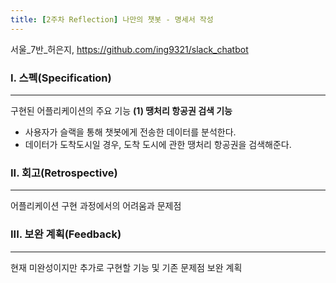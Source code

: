 ```yaml
---
title: [2주차 Reflection] 나만의 챗봇 - 명세서 작성
---
```


서울_7반_허은지, https://github.com/ing9321/slack_chatbot

### I. 스펙(Specification)
---
구현된 어플리케이션의 주요 기능
__(1) 땡처리 항공권 검색 기능__
 * 사용자가 슬랙을 통해 챗봇에게 전송한 데이터를 분석한다.
 * 데이터가 도착도시일 경우, 도착 도시에 관한 땡처리 항공권을 검색해준다.
 
### II. 회고(Retrospective)
---
어플리케이션 구현 과정에서의 어려움과 문제점


### III. 보완 계획(Feedback)
---
현재 미완성이지만 추가로 구현할 기능 및 기존 문제점 보완 계획
